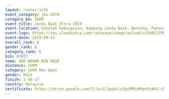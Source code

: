 ```yaml
---
layout: runner-info 
event_category: jbu-2019 
category_km: 16KM 
event-title: Janda Baik Ultra 2019
event-location: Sekolah Kebangsaan, Kampung Janda Baik, Bentong, Pahang, Malaysia 
event-logo: https://res.cloudinary.com/raceyaya/image/upload/v1569217009/logo/janda-baik_vch1pc.jpg 
event-date: 2019-09-14 
overall_rank: 8
gender_rank: 8
category_rank: 6
bib: 61037
name: ABD WAHAB BIN DAUD
distance: 16KM
category: 16KM Men Open
gender: Male
finish: 1-40-17
country: Malaysia
certificate: https://drive.google.com/file/d/1qqGcLz5gvPMVsW9pnOjWhX-cMdg3Xtkx/view?usp=sharing
---
```

